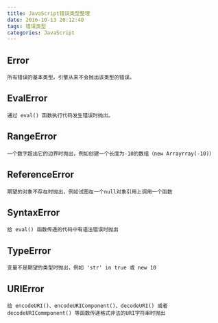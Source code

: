 ```yaml
---
title: JavaScript错误类型整理
date: 2016-10-13 20:12:40
tags: 错误类型
categories: JavaScript
---
```


## Error 
    所有错误的基本类型。引擎从来不会抛出该类型的错误。
<!-- more -->
##  EvalError
    通过 eval() 函数执行代码发生错误时抛出。

## RangeError
    一个数字超出它的边界时抛出，例如创建一个长度为-10的数组（new Arrayrray(-10)）

## ReferenceError
    期望的对象不存在时抛出，例如试图在一个null对象引用上调用一个函数

## SyntaxError
    给 eval() 函数传递的代码中有语法错误时抛出

## TypeError
    变量不是期望的类型时抛出，例如 'str' in true 或 new 10

## URIError
    给 encodeURI()、encodeURIComponent()、decodeURI() 或者 decodeURICommponent() 等函数传递格式非法的URI字符串时抛出